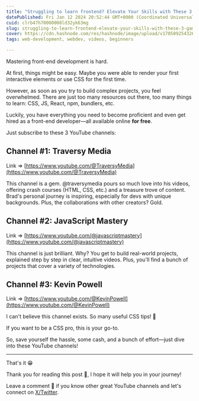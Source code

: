 ```yaml
---
title: "Struggling to learn frontend? Elevate Your Skills with These 3 Game-Changing YouTube Channels 🚀"
datePublished: Fri Jan 12 2024 20:52:44 GMT+0000 (Coordinated Universal Time)
cuid: clrb47h70000008ld32yk63mg
slug: struggling-to-learn-frontend-elevate-your-skills-with-these-3-game-changing-youtube-channels
cover: https://cdn.hashnode.com/res/hashnode/image/upload/v1705092543269/3f9e306b-0ff2-48ec-a209-2a7c66d5143c.jpeg
tags: web-development, webdev, videos, beginners

---
```


Mastering front-end development is hard.

At first, things might be easy. Maybe you were able to render your first interactive elements or use CSS for the first time.

However, as soon as you try to build complex projects, you feel overwhelmed. There are just too many resources out there, too many things to learn: CSS, JS, React, npm, bundlers, etc.

Luckily, you have everything you need to become proficient and even get hired as a front-end developer—all available online **for free**.

Just subscribe to these 3 YouTube channels:

## Channel #1: Traversy Media

Link =&gt; [https://www.youtube.com/@TraversyMedia](https://www.youtube.com/@TraversyMedia)

This channel is a gem. @traversymedia pours so much love into his videos, offering crash courses (HTML, CSS, etc.) and a treasure trove of content. Brad's personal journey is inspiring, especially for devs with unique backgrounds. Plus, the collaborations with other creators? Gold.

## Channel #2: JavaScript Mastery

Link =&gt; [https://www.youtube.com/@javascriptmastery](https://www.youtube.com/@javascriptmastery)

This channel is just brilliant. Why? You get to build real-world projects, explained step by step in clear, intuitive videos. Plus, you'll find a bunch of projects that cover a variety of technologies.

## Channel #3: Kevin Powell

Link =&gt; [https://www.youtube.com/@KevinPowell](https://www.youtube.com/@KevinPowell)

I can't believe this channel exists. So many useful CSS tips! 🎉

If you want to be a CSS pro, this is your go-to.

So, save yourself the hassle, some cash, and a bunch of effort—just dive into these YouTube channels!

---

That's it 😁

Thank you for reading this post 🙏, I hope it will help you in your journey!

Leave a comment 📩 if you know other great YouTube channels and let's connect on [X/Twitter](https://twitter.com/_ndeyefatoudiop).